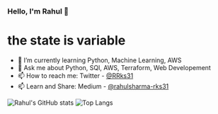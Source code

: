 <!--
**rahulsharma-rks/rahulsharma-rks** is a ✨ _special_ ✨ repository because its `README.md` (this file) appears on your GitHub profile.

Here are some ideas to get you started:

- 🔭 I’m currently working on ...
- 🌱 I’m currently learning ...
- 👯 I’m looking to collaborate on ...
- 🤔 I’m looking for help with ...
- 💬 Ask me about ...
- 📫 How to reach me: ...
- 😄 Pronouns: ...
- ⚡ Fun fact: ...
-->
### Hello, I'm Rahul 👋
 
# the state is variable
- 🌱 I’m currently learning Python, Machine Learning, AWS
- 💬 Ask me about Python, SQl, AWS, Terraform, Web Developement
- 📫 How to reach me: Twitter - [@RRks31](https://twitter.com/RRks31)
- 📫 Learn and Share: Medium - [@rahulsharma-rks31](https://rahulsharma-rks31.medium.com/)


![Rahul's GitHub stats](https://github-readme-stats.vercel.app/api?username=rahulsharma-rks&count_private=true)
![Top Langs](https://github-readme-stats.vercel.app/api/top-langs/?username=rahulsharma-rks&exclude_repo=github-readme-stats,rahulsharma-rks.github.io)
